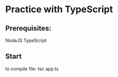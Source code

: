 # Practice with TypeScript

## Prerequisites: 

NodeJS
TypeScript

## Start 

to compile file:
tsc app.ts